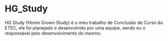 # HG_Study
HG Study (Home Grown Study) é  o meu trabalho de Conclusão de Curso do ETEC, ele foi planejado e desenvolvido por uma equipe, sendo eu o responsável pelo desenvolvimento do mesmo.
